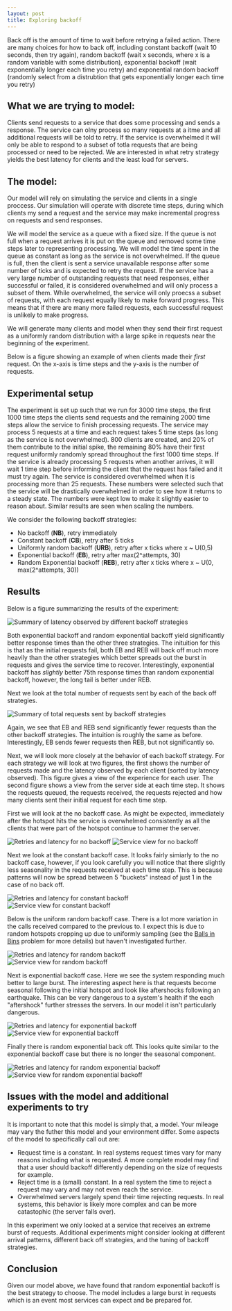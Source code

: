 ```yaml
---
layout: post
title: Exploring backoff
---
```


Back off is the amount of time to wait before retrying a failed action. There are many choices for how to back off, including constant backoff (wait 10 seconds, then try again), random backoff (wait x seconds, where x is a random variable with some distribution), exponential backoff (wait exponentially longer each time you retry) and exponential random backoff (randomly select from a distrubtion that gets exponentially longer each time you retry)

## What we are trying to model:

Clients send requests to a service that does some processing and sends a response. The service can olny process so many requests at a itme and all additional requests will be told to retry. If the service is overwhelmed it will only be able to respond to a subset of totla requests that are being processed or need to be rejected. We are interested in what retry strategy yields the best latency for clients and the least load for servers.

## The model:

Our model will rely on simulating the service and clients in a single proccess. Our simulation will operate with discrete time steps, during which clients my send a request and the service may make incremental progress on requests and send responses.

We will model the service as a queue with a fixed size. If the queue is not full when a request arrives it is put on the queue and removed some time steps later to representing processing. We will model the time spent in the queue as constant as long as the service is not overwhelmed. If the queue is full, then the client is sent a service unavailable response after some number of ticks and is expected to retry the request. If the service has a very large number of outstanding requests that need responses, either successful or failed, it is considered overwhelmed and will only process a subset of them. While overwhelmed, the service will only proecss a subset of requests, with each request equally likely to make forward progress. This means that if there are many more failed requests, each successful request is unlikely to make progress. 

We will generate many clients and model when they send their first request as a uniformly random distribution with a large spike in requests near the beginning of the experiment. 

Below is a figure showing an example of when clients made their *first* request. On the x-axis is time steps and the y-axis is the number of requests.

## Experimental setup

The experiment is set up such that we run for 3000 time steps, the first 1000 time steps the clients send requests and the remaining 2000 time steps allow the service to finish processing requests. The service may process 5 requests at a time and each request takes 5 time steps (as long as the service is not overwhelmed). 800 clients are created, and 20% of them contribute to the initial spike, the remaining 80% have their first request uniformly randomly spread throughout the first 1000 time steps. If the service is already processing 5 requests when another arrives, it will wait 1 time step before informing the client that the request has failed and it must try again. The service is considered overwhelmed when it is processing more than 25 requests. These numbers were selected such that the service will be drastically overwhelmed in order to see how it returns to a steady state. The numbers were kept low to make it slightly easier to reason about. Similar results are seen when scaling the numbers. 

We consider the following backoff strategies:
* No backoff (**NB**), retry immediately 
* Constant backoff (**CB**), retry after 5 ticks 
* Uniformly random backoff (**URB**), retry after x ticks where x ~ U(0,5)  
* Exponential backoff (**EB**), retry after max(2^attempts, 30) 
* Random Exponential backoff (**REB**), retry after x ticks where x ~ U(0, max(2^attempts, 30)) 

## Results

Below is a figure summarizing the results of the experiment:

![Summary of latency observed by different backoff strategies]({{site.base_url}}/images/summary_latency.png)

Both exponential backoff and random exponential backoff yield significantly better response times than the other three strategies. The inituition for this is that as the initial requests fail, both EB and REB will back off much more heavily than the other strategies which better spreads out the burst in requests and gives the service time to recover. Interestingly, exponential backoff has *slightly* better 75th response times than random exponential backoff, however, the long tail is better under REB. 

Next we look at the total number of requests sent by each of the back off strategies.

![Summary of total requests sent by backoff strategies]({{site.base_url}}/images/summary_requests.png)


Again, we see that EB and REB send significantly fewer requests than the other backoff strategies. The intuition is roughly the same as before. Interestingly, EB sends fewer requests then REB, but not significantly so. 

Next, we will look more closely at the behavior of each backoff strategy. For each strategy we will look at two figures, the first shows the number of requests made and the latency observed by each client (sorted by latency observed). This figure gives a view of the experience for each user. The second figure shows a view from the server side at each time step. It shows the requests queued, the requests received, the requests rejected and how many clients sent their initial request for each time step. 

First we will look at the no backoff case. As might be expected, immediately after the hotspot hits the service is overwhelmed consistently as all the clients that were part of the hotspot continue to hammer the server. 

![Retries and latency for no backoff]({{site.base_url}}/images/nb_retires_latency.png)
![Service view for no backoff]({{site.base_url}}/images/nb_time_steps.png)


Next we look at the constant backoff case. It looks fairly simiarly to the no backoff case, however, if you look carefully you will notice that there slightly less seasonality in the requests received at each time step. This is because patterns will now be spread between 5 "buckets" instead of just 1 in the case of no back off.

![Retries and latency for constant backoff]({{site.base_url}}/images/cb_retires_latency.png)
![Service view for constant backoff]({{site.base_url}}/images/cb_time_steps.png)


Below is the uniform random backoff case. There is a lot more variation in the calls received compared to the previous to. I expect this is due to random hotspots cropping up due to uniformly sampling (see the [Balls in Bins](https://en.wikipedia.org/wiki/Balls_into_bins) problem for more details) but haven't investigated further. 

![Retries and latency for random backoff]({{site.base_url}}/images/rb_retires_latency.png)
![Service view for random backoff]({{site.base_url}}/images/rb_time_steps.png)


Next is exponential backoff case. Here we see the system responding much better to large burst. The interesting aspect here is that requests become seasonal following the initial hotspot and look like aftershocks following an earthquake. This can be very dangerous to a system's health if the each "aftershock" further stresses the servers. In our model it isn't particularly dangerous.

![Retries and latency for exponential backoff]({{site.base_url}}/images/eb_retires_latency.png)
![Service view for exponential backoff]({{site.base_url}}/images/eb_time_steps.png)


Finally there is random exponential back off. This looks quite similar to the exponential backoff case but there is no longer the seasonal component. 

![Retries and latency for random exponential backoff]({{site.base_url}}/images/reb_retires_latency.png)
![Service view for random exponential backoff]({{site.base_url}}/images/reb_time_steps.png)



## Issues with the model and additional experiments to try

It is important to note that this model is simply that, a model. Your mileage may vary the futher this model and your environment differ. Some aspects of the model to specifically call out are:

* Request time is a constant. In real systems request times vary for many reasons including what is requested. A more complete model may find that a user should backoff differently depending on the size of requests for example.
* Reject time is a (small) constant. In a real system the time to reject a request may vary and may not even reach the service.
* Overwhelmed servers largely spend their time rejecting requests. In real systems, this behavior is likely more complex and can be more catastophic (the server falls over).

In this experiment we only looked at a service that receives an extreme burst of requests. Additional experiments might consider looking at different arrival patterns, different back off strategies, and the tuning of backoff strategies.

## Conclusion

Given our model above, we have found that random exponential backoff is the best strategy to choose. The model includes a large burst in requests which is an event most services can expect and be prepared for.
